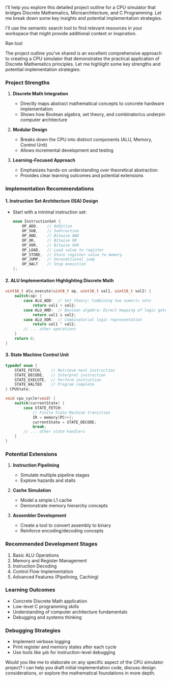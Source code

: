 I'll help you explore this detailed project outline for a CPU simulator that bridges Discrete Mathematics, Microarchitecture, and C Programming. Let me break down some key insights and potential implementation strategies.

I'll use the semantic search tool to find relevant resources in your workspace that might provide additional context or inspiration.

Ran tool


The project outline you've shared is an excellent comprehensive approach to creating a CPU simulator that demonstrates the practical application of Discrete Mathematics principles. Let me highlight some key strengths and potential implementation strategies:

### Project Strengths
1. **Discrete Math Integration**
   - Directly maps abstract mathematical concepts to concrete hardware implementation
   - Shows how Boolean algebra, set theory, and combinatorics underpin computer architecture

2. **Modular Design**
   - Breaks down the CPU into distinct components (ALU, Memory, Control Unit)
   - Allows incremental development and testing

3. **Learning-Focused Approach**
   - Emphasizes hands-on understanding over theoretical abstraction
   - Provides clear learning outcomes and potential extensions

### Implementation Recommendations

#### 1. Instruction Set Architecture (ISA) Design
- Start with a minimal instruction set:
  ```c
  enum InstructionSet {
      OP_ADD,    // Addition
      OP_SUB,    // Subtraction
      OP_AND,    // Bitwise AND
      OP_OR,     // Bitwise OR
      OP_XOR,    // Bitwise XOR
      OP_LOAD,   // Load value to register
      OP_STORE,  // Store register value to memory
      OP_JUMP,   // Unconditional jump
      OP_HALT    // Stop execution
  };
  ```

#### 2. ALU Implementation Highlighting Discrete Math
```c
uint16_t alu_execute(uint8_t op, uint16_t val1, uint16_t val2) {
    switch(op) {
        case ALU_ADD:  // Set theory: Combining two numeric sets
            return val1 + val2;
        case ALU_AND:  // Boolean algebra: Direct mapping of logic gates
            return val1 & val2;
        case ALU_XOR:  // Combinatorial logic representation
            return val1 ^ val2;
        // ... other operations
    }
    return 0;
}
```

#### 3. State Machine Control Unit
```c
typedef enum {
    STATE_FETCH,    // Retrieve next instruction
    STATE_DECODE,   // Interpret instruction
    STATE_EXECUTE,  // Perform instruction
    STATE_HALTED    // Program complete
} CPUState;

void cpu_cycle(void) {
    switch(currentState) {
        case STATE_FETCH:
            // Finite State Machine transition
            IR = memory[PC++];
            currentState = STATE_DECODE;
            break;
        // ... other state handlers
    }
}
```

### Potential Extensions
1. **Instruction Pipelining**
   - Simulate multiple pipeline stages
   - Explore hazards and stalls

2. **Cache Simulation**
   - Model a simple L1 cache
   - Demonstrate memory hierarchy concepts

3. **Assembler Development**
   - Create a tool to convert assembly to binary
   - Reinforce encoding/decoding concepts

### Recommended Development Stages
1. Basic ALU Operations
2. Memory and Register Management
3. Instruction Decoding
4. Control Flow Implementation
5. Advanced Features (Pipelining, Caching)

### Learning Outcomes
- Concrete Discrete Math application
- Low-level C programming skills
- Understanding of computer architecture fundamentals
- Debugging and systems thinking

### Debugging Strategies
- Implement verbose logging
- Print register and memory states after each cycle
- Use tools like `gdb` for instruction-level debugging

Would you like me to elaborate on any specific aspect of the CPU simulator project? I can help you draft initial implementation code, discuss design considerations, or explore the mathematical foundations in more depth.
